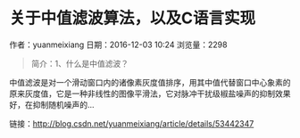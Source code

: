 # 关于中值滤波算法，以及C语言实现
作者：yuanmeixiang
日期：2016-12-03 10:24
浏览量：2298
> 简介：1、什么是中值滤波？



中值滤波是对一个滑动窗口内的诸像素灰度值排序，用其中值代替窗口中心象素的原来灰度值，它是一种非线性的图像平滑法，它对脉冲干扰级椒盐噪声的抑制效果好，在抑制随机噪声的...

 链接：http://blog.csdn.net/yuanmeixiang/article/details/53442347
